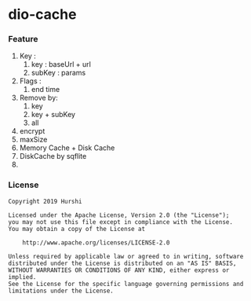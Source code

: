 # dio-cache

### Feature

1. Key :
   1. key : baseUrl + url
   2. subKey : params
2. Flags :
   1. end time
3. Remove by:
   1. key
   2. key + subKey
   3. all
4. encrypt
5. maxSize
6. Memory Cache + Disk Cache
7. DiskCache by sqflite 
8. 











### License

   ```
   Copyright 2019 Hurshi

   Licensed under the Apache License, Version 2.0 (the "License");
   you may not use this file except in compliance with the License.
   You may obtain a copy of the License at

       http://www.apache.org/licenses/LICENSE-2.0

   Unless required by applicable law or agreed to in writing, software
   distributed under the License is distributed on an "AS IS" BASIS,
   WITHOUT WARRANTIES OR CONDITIONS OF ANY KIND, either express or implied.
   See the License for the specific language governing permissions and
   limitations under the License.
   ```